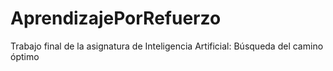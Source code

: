 # AprendizajePorRefuerzo
Trabajo final de la asignatura de Inteligencia Artificial: Búsqueda del camino óptimo
